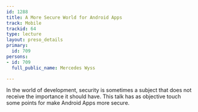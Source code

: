 ```yaml
---
id: 1288
title: A More Secure World for Android Apps
track: Mobile
trackid: 64
type: lecture
layout: preso_details
primary:
  id: 709
persons:
- id: 709
  full_public_name: Mercedes Wyss

---
```

In the world of development, security is sometimes a subject that does not receive the importance it should have. This talk has as objective touch some points for make Android Apps more secure. 